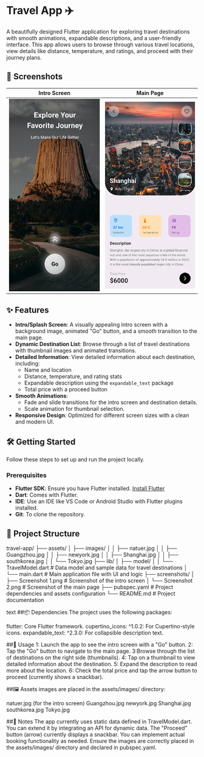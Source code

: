 # Travel App ✈️

A beautifully designed Flutter application for exploring travel destinations with smooth animations, expandable descriptions, and a user-friendly interface. This app allows users to browse through various travel locations, view details like distance, temperature, and ratings, and proceed with their journey plans.

## 📸 Screenshots

| Intro Screen | Main Page |
|--------------|-----------|
| ![Intro Screen](screenshots/Screenshot%201.png) | ![Main Page](screenshots/Screenshot%202.png) |

## ✨ Features

- **Intro/Splash Screen**: A visually appealing intro screen with a background image, animated "Go" button, and a smooth transition to the main page.
- **Dynamic Destination List**: Browse through a list of travel destinations with thumbnail images and animated transitions.
- **Detailed Information**: View detailed information about each destination, including:
  - Name and location
  - Distance, temperature, and rating stats
  - Expandable description using the `expandable_text` package
  - Total price with a proceed button
- **Smooth Animations**:
  - Fade and slide transitions for the intro screen and destination details.
  - Scale animation for thumbnail selection.
- **Responsive Design**: Optimized for different screen sizes with a clean and modern UI.

## 🛠️ Getting Started

Follow these steps to set up and run the project locally.

### Prerequisites

- **Flutter SDK**: Ensure you have Flutter installed. [Install Flutter](https://flutter.dev/docs/get-started/install)
- **Dart**: Comes with Flutter.
- **IDE**: Use an IDE like VS Code or Android Studio with Flutter plugins installed.
- **Git**: To clone the repository.

## 📂 Project Structure

travel-app/
├── assets/
│   ├── images/
│   │   ├── natuer.jpg
│   │   ├── Guangzhou.jpg
│   │   ├── newyork.jpg
│   │   ├── Shanghai.jpg
│   │   ├── southkorea.jpg
│   │   └── Tokyo.jpg
├── lib/
│   ├── model/
│   │   └── TravelModel.dart  # Data model and sample data for travel destinations
│   └── main.dart            # Main application file with UI and logic
├── screenshots/
│   ├── Screenshot 1.png     # Screenshot of the intro screen
│   └── Screenshot 2.png     # Screenshot of the main page
├── pubspec.yaml             # Project dependencies and assets configuration
└── README.md                # Project documentation

text
##📦 Dependencies
The project uses the following packages:

flutter: Core Flutter framework.
cupertino_icons: ^1.0.2: For Cupertino-style icons.
expandable_text: ^2.3.0: For collapsible description text.

##🚀 Usage
1: Launch the app to see the intro screen with a "Go" button.
2: Tap the "Go" button to navigate to the main page.
3:Browse through the list of destinations on the right side (thumbnails).
4: Tap on a thumbnail to view detailed information about the destination.
5: Expand the description to read more about the location.
6: Check the total price and tap the arrow button to proceed (currently shows a snackbar).

##🖼️ Assets
images are placed in the assets/images/ directory:

natuer.jpg (for the intro screen)
Guangzhou.jpg
newyork.jpg
Shanghai.jpg
southkorea.jpg
Tokyo.jpg

##📝 Notes
The app currently uses static data defined in TravelModel.dart. You can extend it by integrating an API for dynamic data.
The "Proceed" button (arrow) currently displays a snackbar. You can implement actual booking functionality as needed.
Ensure the images are correctly placed in the assets/images/ directory and declared in pubspec.yaml.
